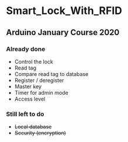 # Smart_Lock_With_RFID
## Arduino January Course 2020

### Already done

- Control the lock
- Read tag
- Compare read tag to database
- Register / deregister
- Master key
- Timer for admin mode
- Access level


### Still left to do
- ~~Local database~~
- ~~Security (encryption)~~

